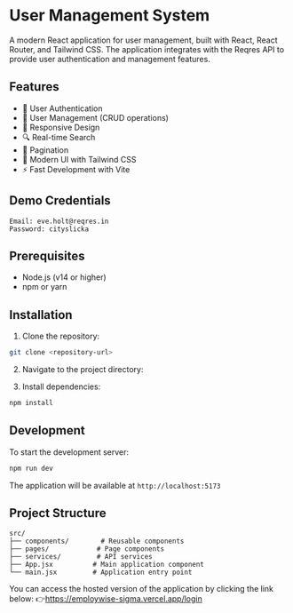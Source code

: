 # User Management System

A modern React application for user management, built with React, React Router, and Tailwind CSS. The application integrates with the Reqres API to provide user authentication and management features.

## Features

- 🔐 User Authentication
- 👥 User Management (CRUD operations)
- 📱 Responsive Design
- 🔍 Real-time Search
- 📄 Pagination
- 🎨 Modern UI with Tailwind CSS
- ⚡ Fast Development with Vite

## Demo Credentials

```
Email: eve.holt@reqres.in
Password: cityslicka
```

## Prerequisites

- Node.js (v14 or higher)
- npm or yarn

## Installation

1. Clone the repository:
```bash
git clone <repository-url>
```

2. Navigate to the project directory:


3. Install dependencies:
```bash
npm install
```

## Development

To start the development server:

```bash
npm run dev
```

The application will be available at `http://localhost:5173`


## Project Structure

```
src/
├── components/        # Reusable components
├── pages/            # Page components
├── services/         # API services
├── App.jsx          # Main application component
└── main.jsx         # Application entry point
```

You can access the hosted version of the application by clicking the link below:
👉https://employwise-sigma.vercel.app/login







